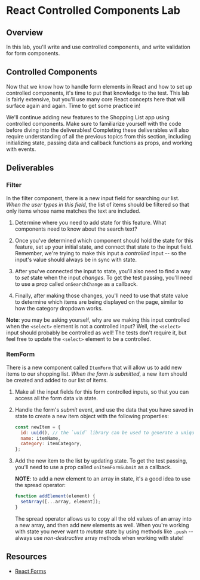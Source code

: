 # React Controlled Components Lab

## Overview

In this lab, you'll write and use controlled components, and write
validation for form components.

## Controlled Components

Now that we know how to handle form elements in React and how to set up
controlled components, it's time to put that knowledge to the test. This lab is
fairly extensive, but you'll use many core React concepts here that will surface
again and again. Time to get some practice in!

We'll continue adding new features to the Shopping List app using controlled
components. Make sure to familiarize yourself with the code before diving into
the deliverables! Completing these deliverables will also require understanding
of all the previous topics from this section, including initializing state,
passing data and callback functions as props, and working with events.

## Deliverables

### Filter

In the filter component, there is a new input field for searching our list.
_When the user types in this field_, the list of items should be filtered
so that only items whose name matches the text are included.

1. Determine where you need to add state for this feature. What components need
   to know about the search text?

2. Once you've determined which component should hold the state for this
   feature, set up your initial state, and connect that state to the input
   field. Remember, we're trying to make this input a _controlled_ input -- so
   the input's value should always be in sync with state.

3. After you've connected the input to state, you'll also need to find a way to
   _set_ state when the input _changes_. To get the test passing, you'll need to
   use a prop called `onSearchChange` as a callback.

4. Finally, after making those changes, you'll need to use that state value to
   determine which items are being displayed on the page, similar to how the
   category dropdown works.

**Note**: you may be asking yourself, why are we making this input controlled
when the `<select>` element is not a controlled input? Well, the `<select>`
input should probably be controlled as well! The tests don't require it, but
feel free to update the `<select>` element to be a controlled.

### ItemForm

There is a new component called `ItemForm` that will allow us to add new items
to our shopping list. _When the form is submitted_, a new item should be created
and added to our list of items.

1. Make all the input fields for this form controlled inputs, so that you
   can access all the form data via state.

2. Handle the form's _submit_ event, and use the data that you have saved in
   state to create a new item object with the following properties:

   ```js
   const newItem = {
     id: uuid(), // the `uuid` library can be used to generate a unique id
     name: itemName,
     category: itemCategory,
   };
   ```

3. Add the new item to the list by updating state. To get the test passing,
   you'll need to use a prop called `onItemFormSubmit` as a callback.

   **NOTE**: to add a new element to an array in state, it's a good idea to use
   the spread operator:

   ```js
   function addElement(element) {
     setArray([...array, element]);
   }
   ```

   The spread operator allows us to copy all the old values of an array into a
   new array, and then add new elements as well. When you're working with state
   you never want to _mutate_ state by using methods like `.push` -- always
   use _non-destructive_ array methods when working with state!

## Resources

- [React Forms](https://facebook.github.io/react/docs/forms.html)
